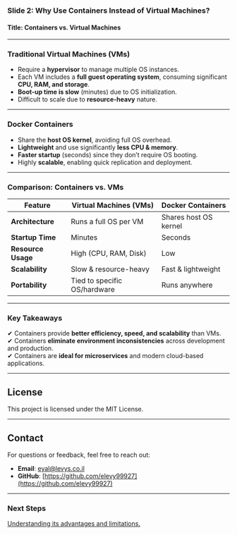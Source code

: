 ### **Slide 2: Why Use Containers Instead of Virtual Machines?**  
#### **Title: Containers vs. Virtual Machines**  
---

### **Traditional Virtual Machines (VMs)**  
- Require a **hypervisor** to manage multiple OS instances.  
- Each VM includes a **full guest operating system**, consuming significant **CPU, RAM, and storage**.  
- **Boot-up time is slow** (minutes) due to OS initialization.  
- Difficult to scale due to **resource-heavy** nature.  

---
### **Docker Containers**  
- Share the **host OS kernel**, avoiding full OS overhead.  
- **Lightweight** and use significantly **less CPU & memory**.  
- **Faster startup** (seconds) since they don’t require OS booting.  
- Highly **scalable**, enabling quick replication and deployment.  

---
### **Comparison: Containers vs. VMs**  

| Feature        | Virtual Machines (VMs) | Docker Containers |
|---------------|-----------------------|-------------------|
| **Architecture** | Runs a full OS per VM | Shares host OS kernel |
| **Startup Time** | Minutes | Seconds |
| **Resource Usage** | High (CPU, RAM, Disk) | Low |
| **Scalability** | Slow & resource-heavy | Fast & lightweight |
| **Portability** | Tied to specific OS/hardware | Runs anywhere |

---
### **Key Takeaways**  
✔ Containers provide **better efficiency, speed, and scalability** than VMs.  
✔ Containers **eliminate environment inconsistencies** across development and production.  
✔ Containers are **ideal for microservices** and modern cloud-based applications.  

---

## License
This project is licensed under the MIT License.

---
## **Contact**
For questions or feedback, feel free to reach out:
- **Email**: eyal@levys.co.il
- **GitHub**: [https://github.com/elevy99927](https://github.com/elevy99927)

---
### **Next Steps**
<A href="./Chapter-3.md">Understanding its advantages and limitations.</A>
